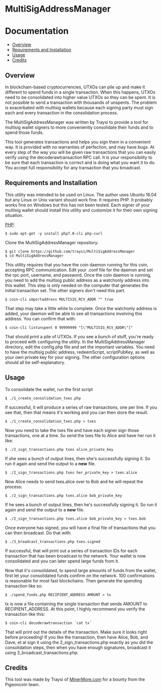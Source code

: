 MultiSigAddressManager
============

Documentation
=============

* [Overview](#overview)
* [Requirements and Installation](#installation)
* [Usage](#usage)
* [Credits](#credits)

Overview
--------

In blockchain-based cryptocurrencies, UTXOs can pile up and make it different to spend funds in a single transaction. When this happens, UTXOs need to be consolidated into higher value UTXOs so they can be spent. It is not possible to send a transaction with thousands of unspents. The problem is exacerbated with multisig wallets because each signing party must sign each and every transaction in the consolidation process.

The MultiSigAddressManager was written by Traysi to provide a tool for multisig wallet signers to more conveniently consolidate their funds and to spend those funds.

This tool generates transactions and helps you sign them in a convenient way. It is provided with no warranties of perfection, and may have bugs. At every step of the way you will be given raw transactions that you can easily verify using the decoderawtransaction RPC call. It is your responsibility to be sure that each transaction is correct and is doing what you want it to do. You accept full responsibility for any transaction that you broadcast.

Requirements and Installation
------------

This utility was intended to be used on Linux. The author uses Ubuntu 16.04 but any Linux or Unix variant should work fine. It requires PHP. It probably works fine on Windows but this has not been tested. Each signer of your multisig wallet should install this utility and customize it for their own signing situation.

[PHP](http://php.net):

    $ sudo apt-get -y install php7.0-cli php-curl

Clone the MultiSigAddressManager repository:

    $ git clone https://github.com/traysi/MultiSigAddressManager
    $ cd MultiSigAddressManager

This utility requires that you have the coin daemon running for this coin, accepting RPC communication. Edit your .conf file for the daemon and set the rpc port, username, and password. Once the coin daemon is running, you need to add the multisig public address as a watchonly address into this wallet. This step is only needed on the computer that generates the initial transaction set. The other signers don't need this part.

    $ coin-cli importaddress MULTISIG_RCV_ADDR "" true

That step may take a little while to complete. Once the watchonly address is added, your daemon will be able to see all transactions involving this address. You can confirm that with:

    $ coin-cli listunspent 0 99999999 "[\"MULTISIG_RCV_ADDR\"]"

That should print a pile of UTXOs. If you see a bunch of stuff, you're ready to proceed with configuring the utility. In the MultiSigAddressManager directory, edit the config.php file and set the important variables. You need to have the multisig public address, redeemScript, scriptPubKey, as well as your own private key for your signing. The other configuration options should all be self-explanatory.

Usage
-----

To consolidate the wallet, run the first script

    $ ./1_create_consolidation_txes.php 

If successful, it will produce a series of raw transactions, one per line. If you see that, then that means it's working and you can then store the result.

    $ ./1_create_consolidation_txes.php > txes

Now you need to take the txes file and have each signer sign those transactions, one at a time. So send the txes file to Alice and have her run it like:

    $ ./2_sign_transactions.php txes alice_private_key 

If she sees a bunch of output lines, then she's successfully signing it. So run it again and send the output to a **new** file.

    $ ./2_sign_transactions.php txes her_private_key > txes.alice

Now Alice needs to send txes.alice over to Bob and he will repeat the process:

    $ ./2_sign_transactions.php txes.alice bob_private_key 

If he sees a bunch of output lines, then he's successfully signing it. So run it again and send the output to a **new** file.

    $ ./2_sign_transactions.php txes.alice bob_private_key > txes.bob

Once everyone has signed, you will have a final file of transactions that you can then broadcast. Do that with:

    $ ./3_broadcast_transactions.php txes.signed

If successful, that will print out a series of transaction IDs for each transaction that has been broadcast to the network. Your wallet is now consolidated and you can later spend large funds from it.

Now that it's consolidated, to spend large amounts of funds from the wallet, first let your consolidated funds confirm on the network. 100 confirmations is reasonable for most fast blockchains. Then generate the spending transaction like so:

    $ ./spend_funds.php RECIPIENT_ADDRESS AMOUNT > tx

tx is now a file containing the single transaction that sends AMOUNT to RECIPIENT_ADDRESS. At this point, I highly recommend you verify the transaction like this:

    $ coin-cli decoderawtransaction `cat tx`

That will print out the details of the transaction. Make sure it looks right before proceeding! If you like the transaction, then have Alice, Bob, and Dave, et al sign it using the 2_sign_transactions.php exactly as you did the consolidation steps, then when you have enough signatures, broadcast it using 3_broadcast_transactions.php.

Credits
-----

This tool was made by Traysi of [MinerMore.com](https://minermore.com/) for a bounty from the Pigeoncoin team.
